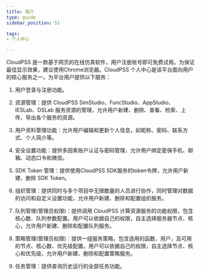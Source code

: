 ```yaml
---
title: 简介
type: guide
sidebar_position: 51

tags: 
- 个人中心

---
```


CloudPSS 是一款基于网页的在线仿真软件，用户注册账号即可免费试用。为保证最佳显示效果，建议使用Chrome浏览器。CloudPSS 个人中心是该平台面向用户的核心服务之一，为平台用户提供以下服务：

1. 用户登录与注册功能。
   
2. 资源管理：提供 CloudPSS SimStudio、FuncStudio、AppStudio、IESLab、DSLab 服务资源的管理，允许用户新建、删除、查看、检索、上传、导出各个服务的资源。

3. 用户资料管理功能：允许用户编辑和更新个人信息，如昵称、密码、联系方式、个人简介等。

4. 安全设置功能：提供多因素账户认证与密码管理，允许用户绑定密保手机、邮箱、动态口令和微信。

5. SDK Token 管理：提供使用CloudPSS SDK服务的token令牌，允许用户新建、删除 SDK Token。
   
6. 组织管理：提供同时与多个项目中无限数量的人员进行协作，同时管理对数据的访问和自定义设置功能，允许用户新建、删除和配置组织服务。
  
7. 队列管理(管理员权限)：提供调用 CloudPSS 计算资源服务的功能权限，包含核心数、队列参数配置。用户可以依据自己的权限，自主选择服务器节点、核心，允许用户新建、删除和配置队列服务。

8. 策略管理(管理员权限)：提供一组服务策略，包含适用的函数、用户，及可用的节点、核心数、优先级配置。用户可以依据自己的权限，自主选择节点、核心和优先级，允许用户新建、删除和配置策略服务。
   
9. 任务管理：提供查询历史运行的全部任务功能。





